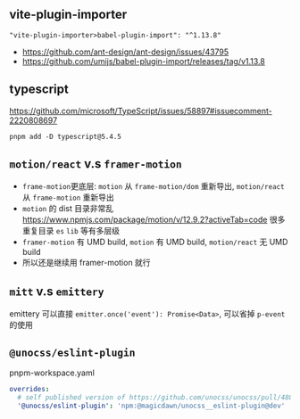## vite-plugin-importer

```
"vite-plugin-importer>babel-plugin-import": "^1.13.8"
```

- https://github.com/ant-design/ant-design/issues/43795
- https://github.com/umijs/babel-plugin-import/releases/tag/v1.13.8

## typescript

https://github.com/microsoft/TypeScript/issues/58897#issuecomment-2220808697

```
pnpm add -D typescript@5.4.5
```

## `motion/react` v.s `framer-motion`

- `frame-motion`更底层: `motion` 从 `frame-motion/dom` 重新导出, `motion/react` 从 `frame-motion` 重新导出
- `motion` 的 dist 目录非常乱 https://www.npmjs.com/package/motion/v/12.9.2?activeTab=code 很多重复目录 `es` `lib` 等有多层级
- `framer-motion` 有 UMD build, `motion` 有 UMD build, `motion/react` 无 UMD build
- 所以还是继续用 framer-motion 就行

## `mitt` v.s `emittery`

emittery 可以直接 `emitter.once('event'): Promise<Data>`, 可以省掉 `p-event` 的使用

## `@unocss/eslint-plugin`

pnpm-workspace.yaml

```yaml
overrides:
  # self published version of https://github.com/unocss/unocss/pull/4801
  '@unocss/eslint-plugin': 'npm:@magicdawn/unocss__eslint-plugin@dev'
```
